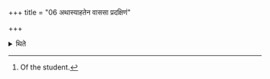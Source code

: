 +++
title = "06 अथास्याहतेन वाससा प्रदक्षिणं"

+++

<details><summary>थिते</summary>

6. Then having covered his[^1] head along with the face, in a clock-wise manner by means of an unwashed garment he makes him return to the village after the sun-set.  

[^1]: Of the student. 
</details>

